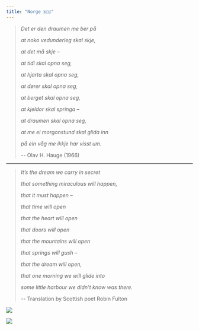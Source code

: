 ```yaml
---
title: "Norge 🇳🇴"
---
```



> _Det er den draumen me ber på_
>
> _at noko vedunderleg skal skje,_
>
> _at det må skje –_
>
> _at tidi skal opna seg,_
>
> _at hjarta skal opna seg,_
>
> _at dører skal opna seg,_
>
> _at berget skal opna seg,_
>
> _at kjeldor skal springa –_
>
> _at draumen skal opna seg,_
>
> _at me ei morgonstund skal glida inn_
>
> _på ein våg me ikkje har visst um._
>
> -- Olav H. Hauge (1966)

---

> _It’s the dream we carry in secret_
>
> _that something miraculous will happen,_
>
> _that it must happen –_
>
> _that time will open_
>
> _that the heart will open_
>
> _that doors will open_
>
> _that the mountains will open_
>
> _that springs will gush –_
>
> _that the dream will open,_
>
> _that one morning we will glide into_
>
> _some little harbour we didn’t know was there._
>
> -- Translation by Scottish poet Robin Fulton

![](https://images.unsplash.com/photo-1520769669658-f07657f5a307?ixlib=rb-1.2.1&ixid=eyJhcHBfaWQiOjEyMDd9&auto=format&fit=crop&w=3150&q=80)

![](/images/egg.png)
